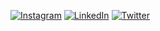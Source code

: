 <a href="https://instagram.com/cesitarpl121" target="_blank" rel="noopener noreferrer">![Instagram](https://img.shields.io/badge/Instagram-%23E4405F.svg?logo=Instagram&logoColor=white)</a>
<a href="https://linkedin.com/in/césar-peón-lamparero" target="_blank" rel="noopener noreferrer">![LinkedIn](https://img.shields.io/badge/LinkedIn-%230077B5.svg?logo=linkedin&logoColor=white)</a>
<a href="https://twitter.com/CPL121_" target="_blank" rel="noopener noreferrer">![Twitter](https://img.shields.io/badge/Twitter-%231DA1F2.svg?logo=Twitter&logoColor=white)</a>
